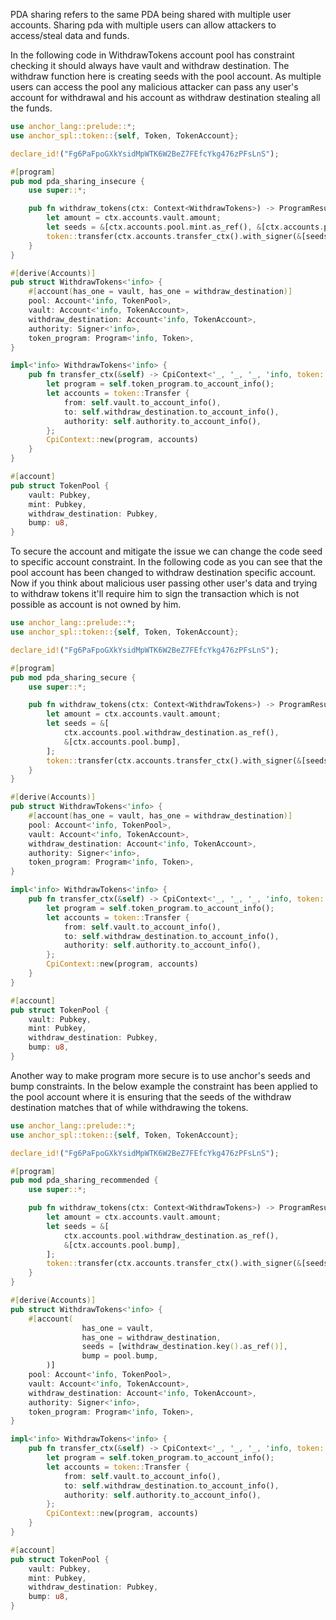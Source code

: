 PDA sharing refers to the same PDA being shared with multiple user accounts. Sharing pda with multiple users can allow attackers to access/steal data and funds.

In the following code in WithdrawTokens account pool has constraint checking it should always have vault and withdraw destination.
The withdraw function here is creating seeds with the pool account. As multiple users can access the pool any malicious attacker can pass any user's account for withdrawal and his account as withdraw destination stealing all the funds. 
```rust
use anchor_lang::prelude::*;
use anchor_spl::token::{self, Token, TokenAccount};

declare_id!("Fg6PaFpoGXkYsidMpWTK6W2BeZ7FEfcYkg476zPFsLnS");

#[program]
pub mod pda_sharing_insecure {
    use super::*;

    pub fn withdraw_tokens(ctx: Context<WithdrawTokens>) -> ProgramResult {
        let amount = ctx.accounts.vault.amount;
        let seeds = &[ctx.accounts.pool.mint.as_ref(), &[ctx.accounts.pool.bump]];
        token::transfer(ctx.accounts.transfer_ctx().with_signer(&[seeds]), amount)
    }
}

#[derive(Accounts)]
pub struct WithdrawTokens<'info> {
    #[account(has_one = vault, has_one = withdraw_destination)]
    pool: Account<'info, TokenPool>,
    vault: Account<'info, TokenAccount>,
    withdraw_destination: Account<'info, TokenAccount>,
    authority: Signer<'info>,
    token_program: Program<'info, Token>,
}

impl<'info> WithdrawTokens<'info> {
    pub fn transfer_ctx(&self) -> CpiContext<'_, '_, '_, 'info, token::Transfer<'info>> {
        let program = self.token_program.to_account_info();
        let accounts = token::Transfer {
            from: self.vault.to_account_info(),
            to: self.withdraw_destination.to_account_info(),
            authority: self.authority.to_account_info(),
        };
        CpiContext::new(program, accounts)
    }
}

#[account]
pub struct TokenPool {
    vault: Pubkey,
    mint: Pubkey,
    withdraw_destination: Pubkey,
    bump: u8,
}
```

To secure the account and mitigate the issue we can change the code seed to specific account constraint. 
In the following code as you can see that the pool account has been changed to withdraw destination specific account.
Now if you think about malicious user passing other user's data and trying to withdraw tokens it'll require him to sign the transaction which is not possible as account is not owned by him.
```rust
use anchor_lang::prelude::*;
use anchor_spl::token::{self, Token, TokenAccount};

declare_id!("Fg6PaFpoGXkYsidMpWTK6W2BeZ7FEfcYkg476zPFsLnS");

#[program]
pub mod pda_sharing_secure {
    use super::*;

    pub fn withdraw_tokens(ctx: Context<WithdrawTokens>) -> ProgramResult {
        let amount = ctx.accounts.vault.amount;
        let seeds = &[
            ctx.accounts.pool.withdraw_destination.as_ref(),
            &[ctx.accounts.pool.bump],
        ];
        token::transfer(ctx.accounts.transfer_ctx().with_signer(&[seeds]), amount)
    }
}

#[derive(Accounts)]
pub struct WithdrawTokens<'info> {
    #[account(has_one = vault, has_one = withdraw_destination)]
    pool: Account<'info, TokenPool>,
    vault: Account<'info, TokenAccount>,
    withdraw_destination: Account<'info, TokenAccount>,
    authority: Signer<'info>,
    token_program: Program<'info, Token>,
}

impl<'info> WithdrawTokens<'info> {
    pub fn transfer_ctx(&self) -> CpiContext<'_, '_, '_, 'info, token::Transfer<'info>> {
        let program = self.token_program.to_account_info();
        let accounts = token::Transfer {
            from: self.vault.to_account_info(),
            to: self.withdraw_destination.to_account_info(),
            authority: self.authority.to_account_info(),
        };
        CpiContext::new(program, accounts)
    }
}

#[account]
pub struct TokenPool {
    vault: Pubkey,
    mint: Pubkey,
    withdraw_destination: Pubkey,
    bump: u8,
}
```
Another way to make program more secure is to use anchor's seeds and bump constraints.
In the below example the constraint has been applied to the pool account where it is ensuring that the seeds of the withdraw destination matches that of while withdrawing the tokens. 
```rust
use anchor_lang::prelude::*;
use anchor_spl::token::{self, Token, TokenAccount};

declare_id!("Fg6PaFpoGXkYsidMpWTK6W2BeZ7FEfcYkg476zPFsLnS");

#[program]
pub mod pda_sharing_recommended {
    use super::*;

    pub fn withdraw_tokens(ctx: Context<WithdrawTokens>) -> ProgramResult {
        let amount = ctx.accounts.vault.amount;
        let seeds = &[
            ctx.accounts.pool.withdraw_destination.as_ref(),
            &[ctx.accounts.pool.bump],
        ];
        token::transfer(ctx.accounts.transfer_ctx().with_signer(&[seeds]), amount)
    }
}

#[derive(Accounts)]
pub struct WithdrawTokens<'info> {
    #[account(
				has_one = vault,
				has_one = withdraw_destination,
				seeds = [withdraw_destination.key().as_ref()],
				bump = pool.bump,
		)]
    pool: Account<'info, TokenPool>,
    vault: Account<'info, TokenAccount>,
    withdraw_destination: Account<'info, TokenAccount>,
    authority: Signer<'info>,
    token_program: Program<'info, Token>,
}

impl<'info> WithdrawTokens<'info> {
    pub fn transfer_ctx(&self) -> CpiContext<'_, '_, '_, 'info, token::Transfer<'info>> {
        let program = self.token_program.to_account_info();
        let accounts = token::Transfer {
            from: self.vault.to_account_info(),
            to: self.withdraw_destination.to_account_info(),
            authority: self.authority.to_account_info(),
        };
        CpiContext::new(program, accounts)
    }
}

#[account]
pub struct TokenPool {
    vault: Pubkey,
    mint: Pubkey,
    withdraw_destination: Pubkey,
    bump: u8,
}
```
